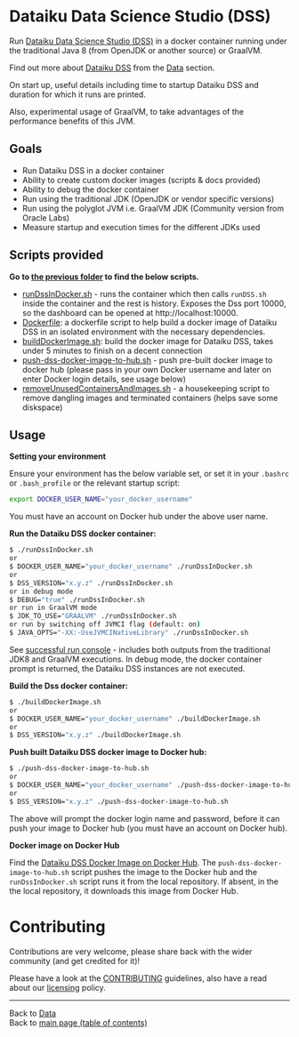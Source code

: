 # Dataiku Data Science Studio (DSS)

Run [Dataiku Data Science Studio (DSS)](http://dataiku.com) in a docker container running under the traditional Java 8 (from OpenJDK or another source) or GraalVM.

Find out more about [Dataiku DSS](http://dataiku.com) from the [Data](../../../data/about-Dataiku.md) section.

On start up, useful details including time to startup Dataiku DSS and duration for which it runs are printed.

Also, experimental usage of GraalVM, to take advantages of the performance benefits of this JVM. 

## Goals

- Run Dataiku DSS in a docker container
- Ability to create custom docker images (scripts & docs provided)
- Ability to debug the docker container
- Run using the traditional JDK (OpenJDK or vendor specific versions)
- Run using the polyglot JVM i.e. GraalVM JDK (Community version from Oracle Labs)
- Measure startup and execution times for the different JDKs used

## Scripts provided

**Go to [the previous folder](../dataiku) to find the below scripts.**

- [runDssInDocker.sh](./runDssInDocker.sh) - runs the container which then calls `runDSS.sh` inside the container and the rest is history.  Exposes the Dss port 10000, so the dashboard can be opened at http://localhost:10000.
- [Dockerfile](./Dockerfile): a dockerfile script to help build a docker image of Dataiku DSS in an isolated environment with the necessary dependencies.
- [buildDockerImage.sh](./buildDockerImage.sh): build the docker image for Dataiku DSS, takes under 5 minutes to finish on a decent connection
- [push-dss-docker-image-to-hub.sh](./push-dss-docker-image-to-hub.sh) - push pre-built docker image to docker hub (please pass in your own Docker username and later on enter Docker login details, see usage below)
- [removeUnusedContainersAndImages.sh](./removeUnusedContainersAndImages.sh) - a housekeeping script to remove dangling images and terminated containers (helps save some diskspace)

## Usage

**Setting your environment**

Ensure your environment has the below variable set, or set it in your `.bashrc` or `.bash_profile` or the relevant startup script:

```bash
export DOCKER_USER_NAME="your_docker_username"
```

You must have an account on Docker hub under the above user name.

**Run the Dataiku DSS docker container:**

```bash
$ ./runDssInDocker.sh
or
$ DOCKER_USER_NAME="your_docker_username" ./runDssInDocker.sh
or
$ DSS_VERSION="x.y.z" ./runDssInDocker.sh
or in debug mode
$ DEBUG="true" ./runDssInDocker.sh
or run in GraalVM mode
$ JDK_TO_USE="GRAALVM" ./runDssInDocker.sh
or run by switching off JVMCI flag (default: on)
$ JAVA_OPTS="-XX:-UseJVMCINativeLibrary" ./runDssInDocker.sh
```

See [successful run console](successful-run-console.md) - includes both outputs from the traditional JDK8 and GraalVM executions. 
In debug mode, the docker container prompt is returned, the Dataiku DSS instances are not executed.

**Build the Dss docker container:**

```bash
$ ./buildDockerImage.sh
or
$ DOCKER_USER_NAME="your_docker_username" ./buildDockerImage.sh
or
$ DSS_VERSION="x.y.z" ./buildDockerImage.sh
```

**Push built Dataiku DSS docker image to Docker hub:**

```bash
$ ./push-dss-docker-image-to-hub.sh
or
$ DOCKER_USER_NAME="your_docker_username" ./push-dss-docker-image-to-hub.sh
or
$ DSS_VERSION="x.y.z" ./push-dss-docker-image-to-hub.sh
```

The above will prompt the docker login name and password, before it can push your image to Docker hub (you must have an account on Docker hub).

**Docker image on Docker Hub**

Find the [Dataiku DSS Docker Image on Docker Hub](https://hub.docker.com/r/neomatrix369/dataiku-dss). The `push-dss-docker-image-to-hub.sh` script pushes the image to the Docker hub and the `runDssInDocker.sh` script runs it from the local repository. If absent, in the the local repository, it downloads this image from Docker Hub.

# Contributing

Contributions are very welcome, please share back with the wider community (and get credited for it)!

Please have a look at the [CONTRIBUTING](../../../../../CONTRIBUTING.md) guidelines, also have a read about our [licensing](../../../../../LICENSE.md) policy.

---

Back to [Data](../../../../../data/README.md)</br>
Back to [main page (table of contents)](../../../../../README.md)